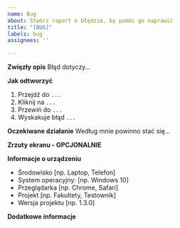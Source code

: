 ```yaml
---
name: Bug
about: Stwórz raport o błędzie, by pomóc go naprawić
title: "[BUG]"
labels: bug
assignees: ''

---
```


**Zwięzły opis**
Błąd dotyczy...

**Jak odtworzyć**
1. Przejdź do `...`
2. Kliknij na `...`
3. Przewiń do `...`
4. Wyskakuje błąd `...`

**Oczekiwane działanie**
Według mnie powinno stać się...

**Zrzuty ekranu - OPCJONALNIE**


**Informacje o urządzeniu**
- Środowisko [np. Laptop, Telefon]
- System operacyjny: [np. Windows 10]
- Przeglądarka [np. Chrome, Safari]
- Projekt [np. Fakultety, Testownik]
- Wersja projektu [np. 1.3.0]

**Dodatkowe informacje**
